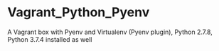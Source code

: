 # Vagrant_Python_Pyenv
A Vagrant box with Pyenv and Virtualenv (Pyenv plugin),  Python 2.7.8, Python 3.7.4 installed as well
